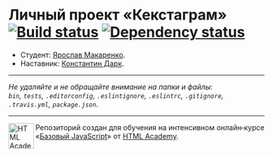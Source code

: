 # Личный проект «Кекстаграм» [![Build status][travis-image]][travis-url] [![Dependency status][dependency-image]][dependency-url]

* Студент: [Ярослав Макаренко](https://up.htmlacademy.ru/javascript/8/user/234926).
* Наставник: [Константин Дарк](https://htmlacademy.ru/profile/id353169).

---

_Не удаляйте и не обращайте внимание на папки и файлы:_<br>
_`bin`, `tests`, `.editorconfig`, `.eslintignore`, `.eslintrc`, `.gitignore`, `.travis.yml`, `package.json`._

---

<a href="https://htmlacademy.ru/intensive/javascript"><img align="left" width="50" height="50" title="HTML Academy" src="https://up.htmlacademy.ru/static/img/intensive/javascript/logo-for-github.svg"></a>

Репозиторий создан для обучения на интенсивном онлайн‑курсе «[Базовый JavaScript](https://htmlacademy.ru/intensive/javascript)» от [HTML Academy](https://htmlacademy.ru).

[travis-image]: https://travis-ci.org/htmlacademy-javascript/234926-kekstagram.svg?branch=master
[travis-url]: https://travis-ci.org/htmlacademy-javascript/234926-kekstagram
[dependency-image]: https://david-dm.org/htmlacademy-javascript/234926-kekstagram.svg?style=flat-square
[dependency-url]: https://david-dm.org/htmlacademy-javascript/234926-kekstagram
